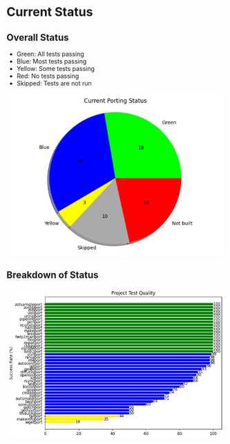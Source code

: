 # Current Status

## Overall Status
* Green: All tests passing
* Blue: Most tests passing
* Yellow: Some tests passing
* Red: No tests passing
* Skipped: Tests are not run

![image info](./images/progress.png)

## Breakdown of Status
![image info](./images/quality.png)
